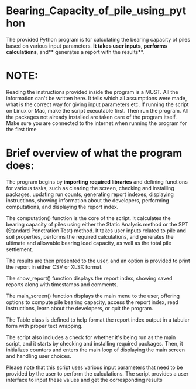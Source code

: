 # Bearing_Capacity_of_pile_using_python

The provided Python program is for calculating the bearing capacity of piles based on various input parameters. 
**It takes user inputs**, **performs calculations**, and** generates a report with the results**.

# NOTE:
Reading the instructions provided inside the program is a MUST. All the information can't be written here. It tells which all assumptions were made, what is the correct way for giving input parameters etc. If running the script on Linux or Mac, make the script executable first. Then run the program. All the packages not already installed are taken care of the program itself. Make sure you are connected to the internet when running the program for the first time

# Brief overview of what the program does:

The program begins by **importing required libraries** and defining functions for various tasks, such as clearing the screen, checking and installing packages, updating run counts, generating report indexes, displaying instructions, showing information about the developers, performing computations, and displaying the report index.

The computation() function is the core of the script. It calculates the bearing capacity of piles using either the Static Analysis method or the SPT (Standard Penetration Test) method. It takes user inputs related to pile and soil properties, performs the required calculations, and generates the ultimate and allowable bearing load capacity, as well as the total pile settlement.

The results are then presented to the user, and an option is provided to print the report in either CSV or XLSX format.

The show_report() function displays the report index, showing saved reports along with timestamps and comments.

The main_screen() function displays the main menu to the user, offering options to compute pile bearing capacity, access the report index, read instructions, learn about the developers, or quit the program.

The Table class is defined to help format the report index output in a tabular form with proper text wrapping.

The script also includes a check for whether it's being run as the main script, and it starts by checking and installing required packages. Then, it initializes counters and enters the main loop of displaying the main screen and handling user choices.

Please note that this script uses various input parameters that need to be provided by the user to perform the calculations. The script provides a user interface to input these values and get the corresponding results
